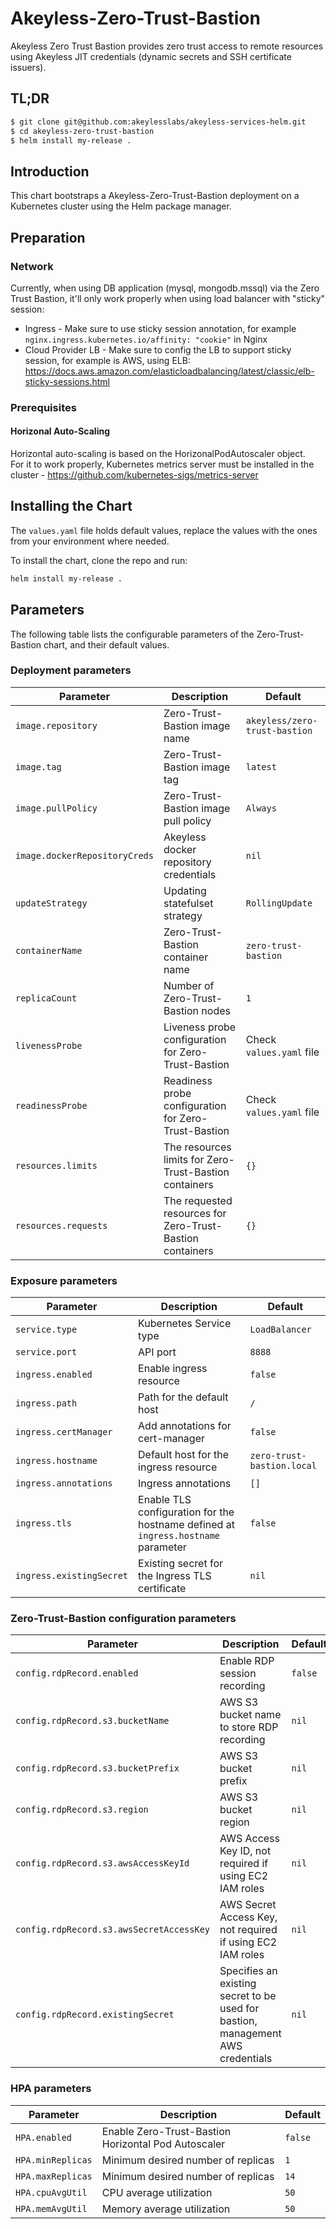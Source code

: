 # Akeyless-Zero-Trust-Bastion

Akeyless Zero Trust Bastion provides zero trust access to remote resources using Akeyless JIT credentials (dynamic secrets and SSH certificate issuers). 

## TL;DR

```bash
$ git clone git@github.com:akeylesslabs/akeyless-services-helm.git
$ cd akeyless-zero-trust-bastion
$ helm install my-release .
```

## Introduction
This chart bootstraps a Akeyless-Zero-Trust-Bastion deployment on a Kubernetes cluster using the Helm package manager.


## Preparation

### Network
Currently, when using DB application (mysql, mongodb.mssql) via the Zero Trust Bastion, it'll only work properly when using
load balancer with "sticky" session:
- Ingress - Make sure to use sticky session annotation, for example `nginx.ingress.kubernetes.io/affinity: "cookie"` in Nginx
- Cloud Provider LB - Make sure to config the LB to support sticky session, for example is AWS, using ELB:   
https://docs.aws.amazon.com/elasticloadbalancing/latest/classic/elb-sticky-sessions.html

### Prerequisites

#### Horizonal Auto-Scaling
Horizontal auto-scaling is based on the HorizonalPodAutoscaler object.  
For it to work properly, Kubernetes metrics server must be installed in the cluster - https://github.com/kubernetes-sigs/metrics-server


## Installing the Chart

The `values.yaml` file holds default values, replace the values with the ones from your environment where needed.  

To install the chart, clone the repo and run:
```bash
helm install my-release .
``` 

## Parameters

The following table lists the configurable parameters of the Zero-Trust-Bastion chart, and their default values.

### Deployment parameters

| Parameter                                 | Description                                                                                                          | Default                                                      |
|-------------------------------------------|----------------------------------------------------------------------------------------------------------------------|--------------------------------------------------------------|
| `image.repository`                        | Zero-Trust-Bastion image name                                                                                        | `akeyless/zero-trust-bastion`                                |
| `image.tag`                               | Zero-Trust-Bastion image tag                                                                                         | `latest`                                                     |      
| `image.pullPolicy`                        | Zero-Trust-Bastion image pull policy                                                                                 | `Always`                                                     |  
| `image.dockerRepositoryCreds`             | Akeyless docker repository credentials                                                                               | `nil`                                                        |
| `updateStrategy`                          | Updating statefulset strategy                                                                                        | `RollingUpdate`                                              |  
| `containerName`                           | Zero-Trust-Bastion container name                                                                                    | `zero-trust-bastion`                                         |  
| `replicaCount`                            | Number of Zero-Trust-Bastion nodes                                                                                   | `1`                                                          |
| `livenessProbe`                           | Liveness probe configuration for Zero-Trust-Bastion                                                                  | Check `values.yaml` file                                     |                   
| `readinessProbe`                          | Readiness probe configuration for Zero-Trust-Bastion                                                                 | Check `values.yaml` file                                     |         
| `resources.limits`                        | The resources limits for Zero-Trust-Bastion containers                                                               | `{}`                                                         |
| `resources.requests`                      | The requested resources for Zero-Trust-Bastion containers                                                            | `{}`                                                         |


### Exposure parameters

| Parameter                                 | Description                                                                                                          | Default                                                      |
|-------------------------------------------|----------------------------------------------------------------------------------------------------------------------|--------------------------------------------------------------|
| `service.type`                            | Kubernetes Service type                                                                                              | `LoadBalancer`                                               |
| `service.port`                            | API port                                                                                                             | `8888`                                                       |
| `ingress.enabled`                         | Enable ingress resource                                                                                              | `false`                                                      |
| `ingress.path`                            | Path for the default host                                                                                            | `/`                                                          |
| `ingress.certManager`                     | Add annotations for cert-manager                                                                                     | `false`                                                      |
| `ingress.hostname`                        | Default host for the ingress resource                                                                                | `zero-trust-bastion.local`                                   |
| `ingress.annotations`                     | Ingress annotations                                                                                                  | `[]`                                                         |
| `ingress.tls`                             | Enable TLS configuration for the hostname defined at `ingress.hostname` parameter                                    | `false`                                                      |
| `ingress.existingSecret`                  | Existing secret for the Ingress TLS certificate                                                                      | `nil`                                                        |  

### Zero-Trust-Bastion configuration parameters

| Parameter                                 | Description                                                                                                          | Default                                                      |
|-------------------------------------------|----------------------------------------------------------------------------------------------------------------------|--------------------------------------------------------------|
| `config.rdpRecord.enabled`                | Enable RDP session recording                                                                                         | `false`                                                      |
| `config.rdpRecord.s3.bucketName`          | AWS S3 bucket name to store RDP recording                                                                            | `nil`                                                        |
| `config.rdpRecord.s3.bucketPrefix`        | AWS S3 bucket prefix                                                                                                 | `nil`                                                        |
| `config.rdpRecord.s3.region`              | AWS S3 bucket region                                                                                                 | `nil`                                                        |
| `config.rdpRecord.s3.awsAccessKeyId`      | AWS Access Key ID, not required if using EC2 IAM roles                                                               | `nil`                                                        |
| `config.rdpRecord.s3.awsSecretAccessKey`  | AWS Secret Access Key, not required if using EC2 IAM roles                                                           | `nil`                                                        |
| `config.rdpRecord.existingSecret`         | Specifies an existing secret to be used for bastion, management AWS credentials                                      | `nil`                                                        |

### HPA parameters

| Parameter                                 | Description                                                                                                          | Default                                                      |
|-------------------------------------------|----------------------------------------------------------------------------------------------------------------------|--------------------------------------------------------------|
| `HPA.enabled`                             | Enable Zero-Trust-Bastion Horizontal Pod Autoscaler                                                                  | `false`                                                      |
| `HPA.minReplicas`                         | Minimum desired number of replicas                                                                                   | `1`                                                          |
| `HPA.maxReplicas`                         | Minimum desired number of replicas                                                                                   | `14`                                                         |
| `HPA.cpuAvgUtil`                          | CPU average utilization                                                                                              | `50`                                                         |
| `HPA.memAvgUtil`                          | Memory average utilization                                                                                           | `50`                                                         |
                                                                                        